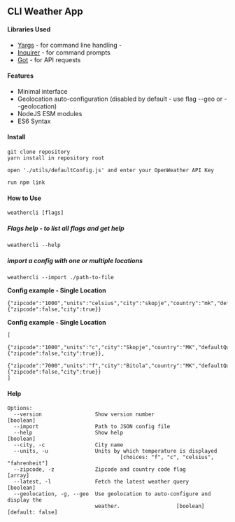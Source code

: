 ## CLI Weather App

#### Libraries Used
* [Yargs](https://yargs.js.org/docs/) - for command line handling - 
* [Inquirer](https://www.npmjs.com/package/inquirer) - for command prompts
* [Got](https://github.com/sindresorhus/got) - for API requests

#### Features
* Minimal interface
* Geolocation auto-configuration (disabled by default - use flag --geo or --geolocation)
* NodeJS ESM modules
* ES6 Syntax

#### Install
    git clone repository
    yarn install in repository root
    
    open './utils/defaultConfig.js' and enter your OpenWeather API Key
    
    run npm link
    

#### How to Use
    weathercli [flags]
    
##### Flags help - to list all flags and get help
    weathercli --help
    
##### import a config with one or multiple locations 
    weathercli --import ./path-to-file    
__Config example - Single Location__

    {"zipcode":"1000","units":"celsius","city":"skopje","country":"mk","defaultQuery":{"zipcode":false,"city":true}} 
    
__Config example - Single Location__
    
    [
          {"zipcode":"1000","units":"c","city":"Skopje","country":"MK","defaultQuery":{"zipcode":false,"city":true}},
          {"zipcode":"7000","units":"f","city":"Bitola","country":"MK","defaultQuery":{"zipcode":false,"city":true}}
    ]
    


#### Help
    Options:
      --version                 Show version number                        [boolean]
      --import                  Path to JSON config file
      --help                    Show help                                  [boolean]
      --city, -c                City name
      --units, -u               Units by which temperature is displayed
                                        [choices: "f", "c", "celsius", "fahrenheit"]
      --zipcode, -z             Zipcode and country code flag                [array]
      --latest, -l              Fetch the latest weather query             [boolean]
      --geolocation, -g, --geo  Use geolocation to auto-configure and display the
                                weather.                  [boolean] [default: false]
